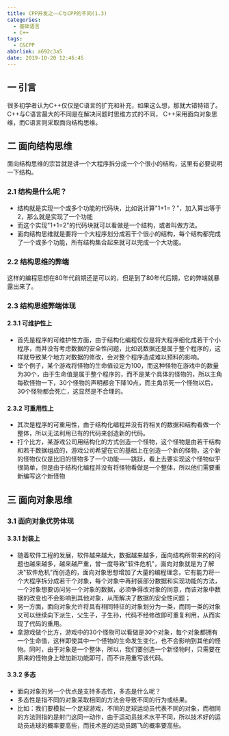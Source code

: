 ```yaml
---
title: CPP开发之——C与CPP的不同(1.3)
categories:
  - 基础语言
  - C++
tags:
  - C&CPP
abbrlink: a692c3a5
date: 2019-10-20 12:46:45
---
```

## 一 引言
很多初学者认为C++仅仅是C语言的扩充和补充，如果这么想，那就大错特错了。C++与C语言最大的不同是在解决问题时思维方式的不同， C++采用面向对象思维，而C语言则采取面向结构思维。  

<!--more-->

## 二 面向结构思维
 面向结构思维的宗旨就是讲一个大程序拆分成一个个很小的结构，这里有必要说明一下结构。   

### 2.1 结构是什么呢？
* 结构就是实现一个或多个功能的代码块，比如说计算"1+1=？"，加入算出等于2，那么就是实现了一个功能
* 而这个实现"1+1=2"的代码块就可以看做是一个结构，或者叫做方法。
* 面向结构思维就是要将一个大程序划分成若干个很小的结构，每个结构都完成了一个或多个功能，所有结构集合起来就可以完成一个大功能。  

### 2.2 结构思维的弊端
这样的编程思想在80年代前期还是可以的，但是到了80年代后期，它的弊端就暴露出来了。 

### 2.3 结构思维弊端体现
#### 2.3.1 可维护性上

* 首先是程序的可维护性方面，由于结构化编程仅仅是将大程序细化成若干个小程序，而并没有考虑数据的安全性问题，比如说数据还是属于整个程序的，这样就导致某个地方对数据的修改，会对整个程序造成难以预料的影响。 
* 举个例子，某个游戏将怪物的生命值设定为100，而这种怪物在游戏中的数量为30个，由于生命值是属于整个程序的，而不是某个具体的怪物的，所以主角每砍怪物一下，30个怪物的声明都会下降10点，而主角杀死一个怪物以后，30个怪物都会死亡，这显然是不合理的。

#### 2.3.2 可重用性上
* 其次是程序的可重用性，由于结构化编程并没有将相关的数据和结构看做一个整体，所以无法利用已有的代码来创造新的代码。
* 打个比方，某游戏公司用结构化的方式创造一个怪物，这个怪物是由若干结构和若干数据组成的，游戏公司希望在它的基础上在创造一个新的怪物，这个新的怪物仅仅是比旧的怪物多了一个功能——跳跃，看上去要实现这个怪物似乎很简单，但是由于结构化编程并没有将怪物看做是一个整体，所以他们需要重新编写这个新怪物


## 三 面向对象思维
### 3.1 面向对象优势体现
#### 3.3.1 封装上
* 随着软件工程的发展，软件越来越大，数据越来越多，面向结构所带来的的问题也越来越多，越来越严重，曾一度导致"软件危机"，面向对象就是为了解决"软件危机"而创造的，面向对象思想增加了大量的编程理念，它有能力将一个大程序拆分成若干个对象，每个对象中再封装部分数据和实现功能的方法，一个对象想要访问另一个对象的数据，必须争得改对象的同意，而该对象中数据的改变也不会影响到其他对象，从而解决了数据的安全性问题；
* 另一方面，面向对象允许将具有相同特征的对象划分为一类，而同一类的对象又可以继续向下派生，父生子，子生孙，代码不经修改即可重复利用，从而实现了代码的重用。
* 拿游戏做个比方，游戏中的30个怪物可以看做是30个对象，每个对象都拥有一个生命值，这样即使其中一个怪物的生命发生变化，也不会影响到其他的怪物。同时，由于对象是一个整体，所以，我们要创造一个新怪物时，只需要在原来的怪物身上增加新功能即可，而不许用重写该代码。

#### 3.3.2 多态
* 面向对象的另一个优点是支持多态性，多态是什么呢？
* 多态性是指不同的对象采取相同的方法会导致不同的行为或结果。
* 比如：我们要模拟一个足球游戏，不同的足球运动员代表不同的对象，而相同的方法则指的是射门这同一动作，由于运动员技术水平不同，所以技术好的运动员进球的概率要高些，而技术差的运动员踢飞的概率要高些。
